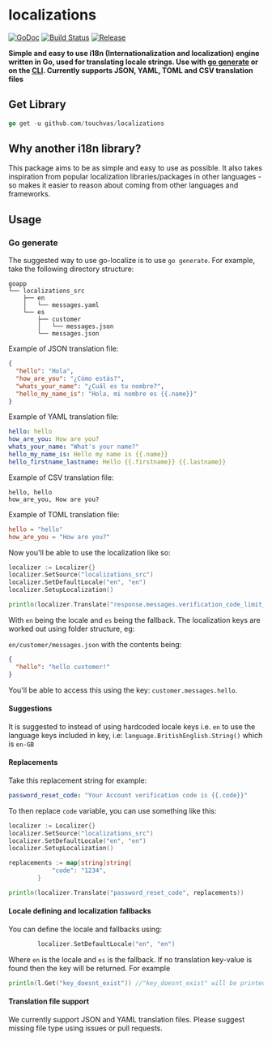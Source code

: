 # localizations

[![GoDoc](https://godoc.org/github.com/touchvas/localizations?status.svg)](https://godoc.org/github.com/m1/go-localize)
[![Build Status](https://travis-ci.org/touchvas/localizations?branch=master)](https://travis-ci.org/m1/go-localize)
[![Release](https://img.shields.io/github/release/m1/go-localize.svg)](https://github.com/touchvas/localizations/releases/latest)

__Simple and easy to use i18n (Internationalization and localization) engine written in Go, used for translating locale strings. 
Use with [go generate](#go-generate) or on the [CLI](#cli). Currently supports JSON, YAML, TOML and CSV translation files__

## Get Library

```go
go get -u github.com/touchvas/localizations
```

## Why another i18n library?

This package aims to be as simple and easy to use as possible. It also
takes inspiration from popular localization libraries/packages in other languages - 
so makes it easier to reason about coming from other languages and frameworks.

## Usage

### Go generate

The suggested way to use go-localize is to use `go generate`. For example, take the following directory structure:

```
goapp
└── localizations_src
    ├── en
    │   └── messages.yaml
    └── es
        ├── customer
        │   └── messages.json
        └── messages.json
```

Example of JSON translation file:

```json
{
  "hello": "Hola",
  "how_are_you": "¿Cómo estás?",
  "whats_your_name": "¿Cuál es tu nombre?",
  "hello_my_name_is": "Hola, mi nombre es {{.name}}"
}
```

Example of YAML translation file:
```yaml
hello: hello
how_are_you: How are you?
whats_your_name: "What's your name?"
hello_my_name_is: Hello my name is {{.name}}
hello_firstname_lastname: Hello {{.firstname}} {{.lastname}}
```

Example of CSV translation file:
```csv
hello, hello
how_are_you, How are you?
```

Example of TOML translation file:
```toml
hello = "hello"
how_are_you = "How are you?"
```

Now you'll be able to use the localization like so:
```go
localizer := Localizer{}
localizer.SetSource("localizations_src")
localizer.SetDefaultLocale("en", "en")
localizer.SetupLocalization()

println(localizer.Translate("response.messages.verification_code_limit_reached")) // Wait for a few minutes to resend verification code again

```

With `en` being the locale and `es` being the fallback. The localization keys are worked out using folder structure, eg:

`en/customer/messages.json` with the contents being:
```json
{
  "hello": "hello customer!"
}
```
You'll be able to access this using the key: `customer.messages.hello`.

#### Suggestions

It is suggested to instead of using hardcoded locale keys i.e. `en` to use the language keys included in key, i.e: `language.BritishEnglish.String()` 
which is `en-GB`


#### Replacements

Take this replacement string for example:
```yaml
password_reset_code: "Your Account verification code is {{.code}}"
```

To then replace `code`  variable, you can use 
something like this:


```go
localizer := Localizer{}
localizer.SetSource("localizations_src")
localizer.SetDefaultLocale("en", "en")
localizer.SetupLocalization()

replacements := map[string]string{
			"code": "1234",
		}

println(localizer.Translate("password_reset_code", replacements))
```


#### Locale defining and localization fallbacks

You can define the locale and fallbacks using:
```go
		localizer.SetDefaultLocale("en", "en")
```

Where `en` is the locale and `es` is the fallback. If no translation key-value is
found then the key will be returned. For example

```go
println(l.Get("key_doesnt_exist")) //"key_doesnt_exist" will be printed
```

#### Translation file support

We currently support JSON and YAML translation files. Please suggest
missing file type using issues or pull requests.
